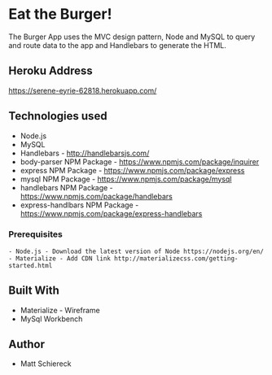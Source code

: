 # Eat the Burger!

The Burger App uses the MVC design pattern, Node and MySQL to query and route data to the app and Handlebars to generate the HTML.

## Heroku Address
https://serene-eyrie-62818.herokuapp.com/

## Technologies used
- Node.js
- MySQL
- Handlebars - http://handlebarsjs.com/
- body-parser NPM Package - https://www.npmjs.com/package/inquirer
- express NPM Package - https://www.npmjs.com/package/express
- mysql NPM Package - https://www.npmjs.com/package/mysql
- handlebars NPM Package - https://www.npmjs.com/package/handlebars
- express-handlbars NPM Package - https://www.npmjs.com/package/express-handlebars

### Prerequisites

```
- Node.js - Download the latest version of Node https://nodejs.org/en/
- Materialize - Add CDN link http://materializecss.com/getting-started.html
```

## Built With

* Materialize - Wireframe
* MySql Workbench

## Author

* Matt Schiereck